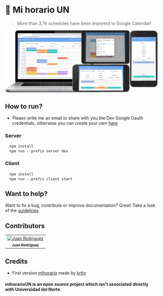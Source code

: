 # 📆 Mi horario UN
> More than 3,7k schedules have been imported to Google Calendar!
<div align="center">
    <a href="https://mihorarioun.web.app">
        <img src="/client/src/assets/screens.svg" alt="Mi horario UN" width="800px" />
    </a>
</div>

## How to run?
* Please write me an email to share with you the Dev Google Oauth credentials, otherwise you can create your own [here](https://support.google.com/cloud/answer/6158849)

### Server

```shell
  npm install
  npm run --prefix server dev
```

### Client

```shell
  npm install
  npm run --prefix client start
```

## Want to help?
Want to fix a bug, contribute or improve documentation? Great! Take a look of the [guidelines][contributing].

## Contributors
<table>
  <tr>
    <td align="center"><a href="https://github.com/sjdonado"><img src="https://avatars0.githubusercontent.com/u/27580836?s=460&v=4" width="100px;" alt="Juan Rodriguez"/><br /><sub><b>Juan Rodriguez</b></sub></a></td>
  </tr>
<table>

## Credits
- First version [mihorario](https://uncal.herokuapp.com) made by [krthr](https://github.com/krthr)

#### mihorarioUN is an open source project which isn't associated directly with Universidad del Norte.

[contributing]: https://github.com/sjdonado/quevent/blob/master/CONTRIBUTING.md
